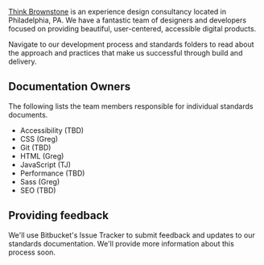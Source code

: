 [Think Brownstone](http://thinkbrownstone.com) is an experience design consultancy located in Philadelphia, PA. We have a fantastic team of designers and developers focused on providing beautiful, user-centered, accessible digital products.

Navigate to our development process and standards folders to read about the approach and practices that make us successful through build and delivery.

## Documentation Owners

The following lists the team members responsible for individual standards documents.

- Accessibility (TBD)
- CSS (Greg)
- Git (TBD)
- HTML (Greg)
- JavaScript (TJ)
- Performance (TBD)
- Sass (Greg)
- SEO (TBD)

## Providing feedback

We'll use Bitbucket's Issue Tracker to submit feedback and updates to our standards documentation. We'll provide more information about this process soon.